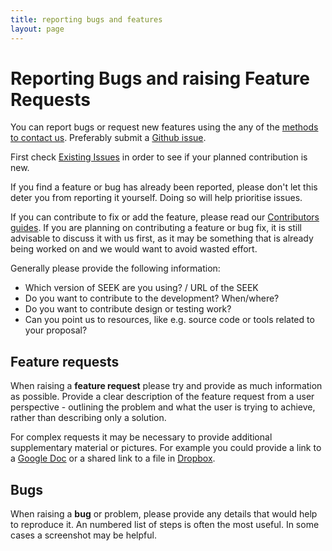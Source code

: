 ```yaml
---
title: reporting bugs and features
layout: page
---
```


# Reporting Bugs and raising Feature Requests

You can report bugs or request new features using the any of the [methods to contact us](/contacting-us.html). Preferably submit a [Github issue](https://fair-dom.org/issues).

First check [Existing Issues](https://fair-dom.org/issues) in order to see if your planned contribution is new.

If you find a feature or bug has already been reported, please don't let this deter you from reporting it yourself. Doing so will help prioritise issues.

If you can contribute to fix or add the feature, please read our [Contributors guides](/contributing.html). If you are planning on contributing a feature or bug fix, it is still
advisable to discuss it with us first, as it may be something that is already being worked on and we would want to avoid wasted effort.

Generally please provide the following information:

* Which version of SEEK are you using? / URL of the SEEK
* Do you want to contribute to the development? When/where?
* Do you want to contribute design or testing work?
* Can you point us to resources, like e.g. source code or tools related to your proposal?

## Feature requests

When raising a **feature request** please try and provide as much information as possible. Provide a clear description of the feature request from
a user perspective - outlining the problem and what the user is trying to achieve, rather than describing only a solution.

For complex requests it may be necessary to provide additional supplementary material or pictures. For example you could provide a link to a [Google Doc](https://www.google.co.uk/docs/about/) or a shared link to a file in [Dropbox](https://www.dropbox.com/).

## Bugs

When raising a **bug** or problem, please provide any details that would help to reproduce it. An numbered list of steps is often the most useful. In some cases a screenshot may be helpful.





